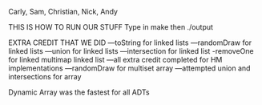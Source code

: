 Carly, Sam, Christian, Nick, Andy

THIS IS HOW TO RUN OUR STUFF
Type in make then ./output



EXTRA CREDIT THAT WE DID
—toString for linked lists
—randomDraw for linked lists
—union for linked lists
—intersection for linked list
-removeOne for linked multimap linked list
—all extra credit completed for HM implementations
—randomDraw for multiset array
—attempted union and intersections for array

Dynamic Array was the fastest for all ADTs